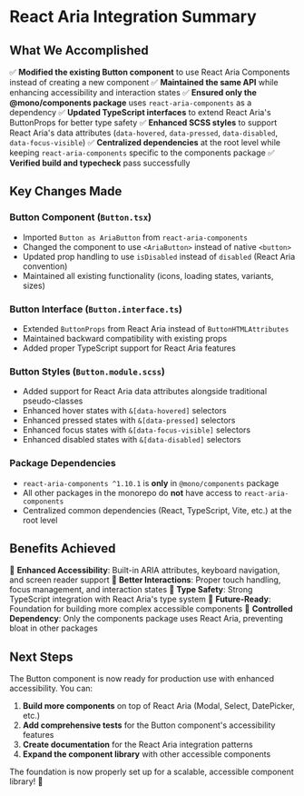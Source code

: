 # React Aria Integration Summary

## What We Accomplished

✅ **Modified the existing Button component** to use React Aria Components instead of creating a new component
✅ **Maintained the same API** while enhancing accessibility and interaction states
✅ **Ensured only the @mono/components package** uses `react-aria-components` as a dependency
✅ **Updated TypeScript interfaces** to extend React Aria's ButtonProps for better type safety
✅ **Enhanced SCSS styles** to support React Aria's data attributes (`data-hovered`, `data-pressed`, `data-disabled`, `data-focus-visible`)
✅ **Centralized dependencies** at the root level while keeping `react-aria-components` specific to the components package
✅ **Verified build and typecheck** pass successfully

## Key Changes Made

### Button Component (`Button.tsx`)
- Imported `Button as AriaButton` from `react-aria-components`
- Changed the component to use `<AriaButton>` instead of native `<button>`
- Updated prop handling to use `isDisabled` instead of `disabled` (React Aria convention)
- Maintained all existing functionality (icons, loading states, variants, sizes)

### Button Interface (`Button.interface.ts`)
- Extended `ButtonProps` from React Aria instead of `ButtonHTMLAttributes`
- Maintained backward compatibility with existing props
- Added proper TypeScript support for React Aria features

### Button Styles (`Button.module.scss`)
- Added support for React Aria data attributes alongside traditional pseudo-classes
- Enhanced hover states with `&[data-hovered]` selectors
- Enhanced pressed states with `&[data-pressed]` selectors
- Enhanced focus states with `&[data-focus-visible]` selectors
- Enhanced disabled states with `&[data-disabled]` selectors

### Package Dependencies
- `react-aria-components ^1.10.1` is **only** in `@mono/components` package
- All other packages in the monorepo do **not** have access to `react-aria-components`
- Centralized common dependencies (React, TypeScript, Vite, etc.) at the root level

## Benefits Achieved

🔹 **Enhanced Accessibility**: Built-in ARIA attributes, keyboard navigation, and screen reader support
🔹 **Better Interactions**: Proper touch handling, focus management, and interaction states
🔹 **Type Safety**: Strong TypeScript integration with React Aria's type system
🔹 **Future-Ready**: Foundation for building more complex accessible components
🔹 **Controlled Dependency**: Only the components package uses React Aria, preventing bloat in other packages

## Next Steps

The Button component is now ready for production use with enhanced accessibility. You can:

1. **Build more components** on top of React Aria (Modal, Select, DatePicker, etc.)
2. **Add comprehensive tests** for the Button component's accessibility features
3. **Create documentation** for the React Aria integration patterns
4. **Expand the component library** with other accessible components

The foundation is now properly set up for a scalable, accessible component library! 🎉
